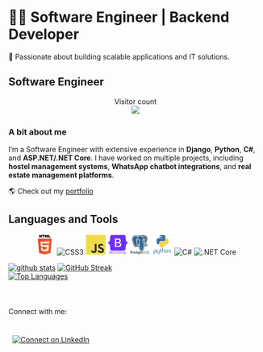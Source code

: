 # 👨‍💻 Software Engineer | Backend Developer  

🚀 Passionate about building scalable applications and IT solutions.  


## Software Engineer

<p align="center"> 
  Visitor count<br>
  <img src="https://profile-counter.glitch.me/Mashon8945/count.svg" />
</p>

### A bit about me

I’m a Software Engineer with extensive experience in **Django**, **Python**, **C#**, and **ASP.NET/.NET Core**. I have worked on multiple projects, including **hostel management systems**, **WhatsApp chatbot integrations**, and **real estate management platforms**.  


🌎 Check out my [portfolio](https://mashon8945.github.io/)


## Languages and Tools

<p align="center">
    <img alt="HTML5" width="40" height="40" src="https://raw.githubusercontent.com/devicons/devicon/master/icons/html5/html5-original-wordmark.svg">
    <img alt="CSS3" width="40" height="40" src="https://cdn4.iconfinder.com/data/icons/social-media-logos-6/512/121-css3-512.png">
    <img alt="JavaScript" width="40" height="40" src="https://raw.githubusercontent.com/devicons/devicon/master/icons/javascript/javascript-original.svg">
    <img alt="Bootstrap" width="40" height="40" src="https://raw.githubusercontent.com/devicons/devicon/master/icons/bootstrap/bootstrap-plain-wordmark.svg">
    <img alt="PostgreSQL" width="40" height="40" src="https://raw.githubusercontent.com/devicons/devicon/master/icons/postgresql/postgresql-original-wordmark.svg">
    <img alt="Python" width="40" height="40" src="https://raw.githubusercontent.com/devicons/devicon/master/icons/python/python-original-wordmark.svg">
    <img alt="C#" width="40" height="40" src="https://img.icons8.com/?size=100&id=45490&format=png&color=000000">
    <img alt=".NET Core" width="40" height="40" src="https://img.icons8.com/?size=100&id=1BC75jFEBED6&format=png&color=000000">
</p>

[![github stats](https://github-readme-stats.vercel.app/api?username=Mashon8945&count_private=true&show_icons=true&title_color=fff&icon_color=79ff97&text_color=9f9f9f&bg_color=151515)](https://github.com/Mashon8945)
[![GitHub Streak](https://github-readme-streak-stats.herokuapp.com/?user=Mashon8945&theme=dark)](https://git.io/streak-stats)       
[![Top Languages](https://github-readme-stats.vercel.app/api/top-langs/?username=Mashon8945&show_icons=true&theme=black&layout=compact)](https://github.com/Mashon8945/github-readme-stats) 

<div style="padding: 25px 0;">

Connect with me:

  <div style="padding: 25px 0;">
    <a href="https://www.linkedin.com/in/leonard-lemashon-283843201" style="padding: 8px; width: 24px; height: 24px;">
      <img src="https://github.com/tbakerx/tbakerx/blob/main/assets/linkedin-green.png" alt="Connect on LinkedIn" width="24" height="24">
    </a>
  </div>
</div>
